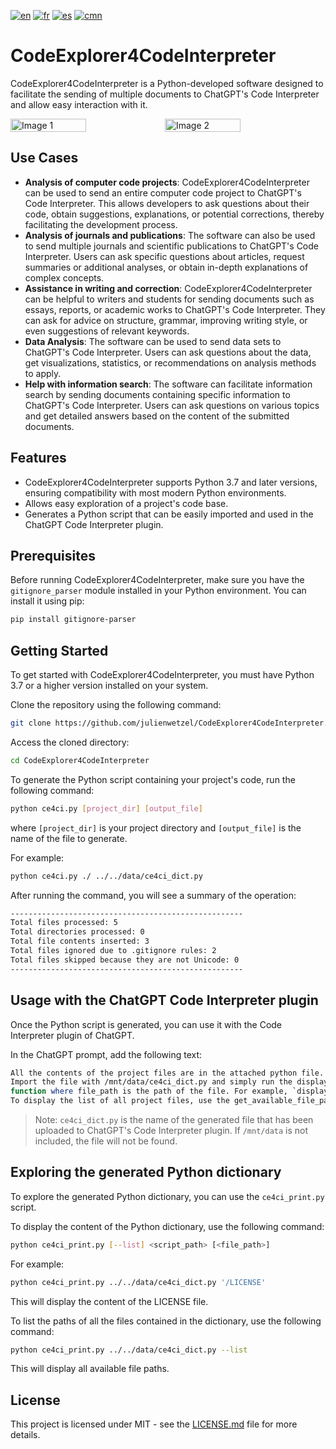 [![en](https://img.shields.io/badge/lang-en-blue.svg)](https://github.com/julienwetzel/CodeExplorer4CodeInterpreter/blob/main/README.md)
[![fr](https://img.shields.io/badge/lang-fr-beige.svg)](https://github.com/julienwetzel/CodeExplorer4CodeInterpreter/blob/main/README.fr.md)
[![es](https://img.shields.io/badge/lang-es-yellow.svg)](https://github.com/julienwetzel/CodeExplorer4CodeInterpreter/blob/main/README.es.md)
[![cmn](https://img.shields.io/badge/lang-cmn-red.svg)](https://github.com/julienwetzel/CodeExplorer4CodeInterpreter/blob/main/README.cmn.md)

# CodeExplorer4CodeInterpreter

CodeExplorer4CodeInterpreter is a Python-developed software designed to facilitate the sending of multiple documents to ChatGPT's Code Interpreter and allow easy interaction with it.

<div style="display:flex;">
  <img src="https://github.com/julienwetzel/CodeExplorer4CodeInterpreter/assets/1897591/3f675698-96fd-45d3-96fb-b2033411ebd1" alt="Image 1" width="49%">
  <img src="https://github.com/julienwetzel/CodeExplorer4CodeInterpreter/assets/1897591/9444f225-31ed-4b2a-b1ba-d61161a2087a" alt="Image 2" width="49%">
</div>

## Use Cases

- **Analysis of computer code projects**: CodeExplorer4CodeInterpreter can be used to send an entire computer code project to ChatGPT's Code Interpreter. This allows developers to ask questions about their code, obtain suggestions, explanations, or potential corrections, thereby facilitating the development process.
- **Analysis of journals and publications**: The software can also be used to send multiple journals and scientific publications to ChatGPT's Code Interpreter. Users can ask specific questions about articles, request summaries or additional analyses, or obtain in-depth explanations of complex concepts.
- **Assistance in writing and correction**: CodeExplorer4CodeInterpreter can be helpful to writers and students for sending documents such as essays, reports, or academic works to ChatGPT's Code Interpreter. They can ask for advice on structure, grammar, improving writing style, or even suggestions of relevant keywords.
- **Data Analysis**: The software can be used to send data sets to ChatGPT's Code Interpreter. Users can ask questions about the data, get visualizations, statistics, or recommendations on analysis methods to apply.
- **Help with information search**: The software can facilitate information search by sending documents containing specific information to ChatGPT's Code Interpreter. Users can ask questions on various topics and get detailed answers based on the content of the submitted documents.

## Features

- CodeExplorer4CodeInterpreter supports Python 3.7 and later versions, ensuring compatibility with most modern Python environments.
- Allows easy exploration of a project's code base.
- Generates a Python script that can be easily imported and used in the ChatGPT Code Interpreter plugin.

## Prerequisites

Before running CodeExplorer4CodeInterpreter, make sure you have the `gitignore_parser` module installed in your Python environment. You can install it using pip:

```bash
pip install gitignore-parser
```

## Getting Started

To get started with CodeExplorer4CodeInterpreter, you must have Python 3.7 or a higher version installed on your system.

Clone the repository using the following command:
```bash
git clone https://github.com/julienwetzel/CodeExplorer4CodeInterpreter.git
```

Access the cloned directory:
```bash
cd CodeExplorer4CodeInterpreter
```

To generate the Python script containing your project's code, run the following command:
```bash
python ce4ci.py [project_dir] [output_file]
```

where `[project_dir]` is your project directory and `[output_file]` is the name of the file to generate.

For example:
```bash
python ce4ci.py ./ ../../data/ce4ci_dict.py
```

After running the command, you will see a summary of the operation:
```bash
----------------------------------------------------
Total files processed: 5
Total directories processed: 0
Total file contents inserted: 3
Total files ignored due to .gitignore rules: 2
Total files skipped because they are not Unicode: 0
----------------------------------------------------
```
## Usage with the ChatGPT Code Interpreter plugin

Once the Python script is generated, you can use it with the Code Interpreter plugin of ChatGPT.

In the ChatGPT prompt, add the following text:

```bash
All the contents of the project files are in the attached python file.
Import the file with /mnt/data/ce4ci_dict.py and simply run the display_file_content(file_path)
function where file_path is the path of the file. For example, `display_file_content('/your/file.example')
To display the list of all project files, use the get_available_file_paths() function.
```

> Note: `ce4ci_dict.py` is the name of the generated file that has been uploaded to ChatGPT's Code Interpreter plugin. If `/mnt/data` is not included, the file will not be found.

## Exploring the generated Python dictionary

To explore the generated Python dictionary, you can use the `ce4ci_print.py` script.

To display the content of the Python dictionary, use the following command:
```bash
python ce4ci_print.py [--list] <script_path> [<file_path>]
```
For example:
```bash
python ce4ci_print.py ../../data/ce4ci_dict.py '/LICENSE'
```
This will display the content of the LICENSE file.

To list the paths of all the files contained in the dictionary, use the following command:
```bash
python ce4ci_print.py ../../data/ce4ci_dict.py --list
```
This will display all available file paths.

## License

This project is licensed under MIT - see the [LICENSE.md](https://github.com/julienwetzel/CodeExplorer4CodeInterpreter/blob/main/LICENSE) file for more details.
